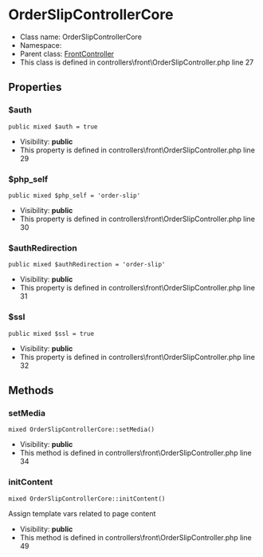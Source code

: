OrderSlipControllerCore
===============






* Class name: OrderSlipControllerCore
* Namespace: 
* Parent class: [FrontController](FrontControllerCore)
* This class is defined in controllers\front\OrderSlipController.php line 27





Properties
----------


### $auth

    public mixed $auth = true





* Visibility: **public**
* This property is defined in controllers\front\OrderSlipController.php line 29


### $php_self

    public mixed $php_self = 'order-slip'





* Visibility: **public**
* This property is defined in controllers\front\OrderSlipController.php line 30


### $authRedirection

    public mixed $authRedirection = 'order-slip'





* Visibility: **public**
* This property is defined in controllers\front\OrderSlipController.php line 31


### $ssl

    public mixed $ssl = true





* Visibility: **public**
* This property is defined in controllers\front\OrderSlipController.php line 32


Methods
-------


### setMedia

    mixed OrderSlipControllerCore::setMedia()





* Visibility: **public**
* This method is defined in controllers\front\OrderSlipController.php line 34




### initContent

    mixed OrderSlipControllerCore::initContent()

Assign template vars related to page content



* Visibility: **public**
* This method is defined in controllers\front\OrderSlipController.php line 49




